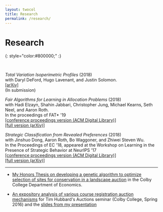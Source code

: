 ```yaml
---
layout: twocol
title: Research
permalink: /research/
---
```


# Research
{: style="color:#800000;" :}

<br>



*Total Variation Isoperimetric Profiles* (2018)  
with Daryl DeFord, Hugo Lavenant, and Justin Solomon.  
[[arXiv]](https://arxiv.org/abs/1809.07943)  
(In submission)

*Fair Algorithms for Learning in Allocation Problems* (2018)  
with Hadi Elzayn, Shahin Jabbari, Christopher Jung, Michael Kearns, Seth Neel, and Aaron Roth.  
In the proceedings of FAT\* '19  
[[conference proceedings version (ACM Digital Library)]](https://dl.acm.org/citation.cfm?id=3287571)  
[[full version (arXiv)]](https://arxiv.org/abs/1808.10549) 

*Strategic Classification from Revealed Preferences* (2018)  
with Jinshuo Dong, Aaron Roth, Bo Waggoner, and Zhiwei Steven Wu.  
In the Proceedings of EC '18, appeared at the Workshop on Learning in the Presence of Strategic Behavior at NeurIPS '17  
[[conference proceedings version (ACM Digital Library)]](https://dl.acm.org/citation.cfm?id=3219193)  
[[full version (arXiv)]](https://arxiv.org/abs/1710.07887) 


----
- [My Honors Thesis on developing a genetic algorithm to optimize selection of sites for conservation in a landscape auction](http://zachschutzman.com/assets/papers_and_presentations/landscape_auctions_thesis.pdf) in the Colby College Department of Economics.

- [An expository analysis of various course registration auction mechanisms](http://zachschutzman.com/assets/papers_and_presentations/course_registration_auctions.pdf) for Tim Hubbard's Auctions seminar (Colby College, Spring 2016) and the [slides from my presentation](http://zachschutzman.com/assets/papers_and_presentations/course_reg_auctions_pres.pptx)





